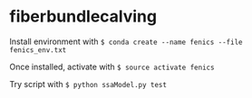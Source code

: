 # fiberbundlecalving

Install environment with 
```$ conda create --name fenics --file fenics_env.txt```

Once installed, activate with
```$ source activate fenics```

Try script with
```$ python ssaModel.py test```
